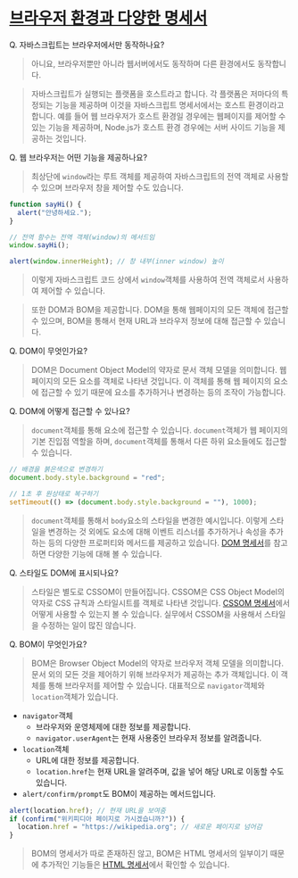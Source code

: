 # [브라우저 환경과 다양한 명세서](https://ko.javascript.info/browser-environment)

Q. 자바스크립트는 브라우저에서만 동작하나요?

> 아니요, 브라우저뿐만 아니라 웹서버에서도 동작하며 다른 환경에서도 동작합니다.

> 자바스크립트가 실행되는 플랫폼을 호스트라고 합니다. 각 플랫폼은 저마다의 특정되는 기능을 제공하며 이것을 자바스크립트 명세서에서는 호스트 환경이라고 합니다. 예를 들어 웹 브라우저가 호스트 환경일 경우에는 웹페이지를 제어할 수 있는 기능을 제공하며, Node.js가 호스트 환경 경우에는 서버 사이드 기능을 제공하는 것입니다.

Q. 웹 브라우저는 어떤 기능을 제공하나요?

> 최상단에 `window`라는 루트 객체를 제공하여 자바스크립트의 전역 객체로 사용할 수 있으며 브라우저 창을 제어할 수도 있습니다.

```js
function sayHi() {
  alert("안녕하세요.");
}

// 전역 함수는 전역 객체(window)의 메서드임
window.sayHi();

alert(window.innerHeight); // 창 내부(inner window) 높이
```

> 이렇게 자바스크립트 코드 상에서 `window`객체를 사용하여 전역 객체로서 사용하여 제어할 수 있습니다.

> 또한 DOM과 BOM을 제공합니다. DOM을 통해 웹페이지의 모든 객체에 접근할 수 있으며, BOM을 통해서 현재 URL과 브라우저 정보에 대해 접근할 수 있습니다.

Q. DOM이 무엇인가요?

> DOM은 Document Object Model의 약자로 문서 객체 모델을 의미합니다. 웹 페이지의 모든 요소를 객체로 나타낸 것입니다. 이 객체를 통해 웹 페이지의 요소에 접근할 수 있기 때문에 요소를 추가하거나 변경하는 등의 조작이 가능합니다.

Q. DOM에 어떻게 접근할 수 있나요?

> `document`객체를 통해 요소에 접근할 수 있습니다. `document`객체가 웹 페이지의 기본 진입점 역할을 하며, `document`객체를 통해서 다른 하위 요소들에도 접근할 수 있습니다.

```js
// 배경을 붉은색으로 변경하기
document.body.style.background = "red";

// 1초 후 원상태로 복구하기
setTimeout(() => (document.body.style.background = ""), 1000);
```

> `document`객체를 통해서 `body`요소의 스타일을 변경한 예시입니다. 이렇게 스타일을 변경하는 것 외에도 요소에 대해 이벤트 리스너를 추가하거나 속성을 추가하는 등의 다양한 프로퍼티와 메서드를 제공하고 있습니다. [DOM 명세서](https://dom.spec.whatwg.org/)를 참고하면 다양한 기능에 대해 볼 수 있습니다.

Q. 스타일도 DOM에 표시되나요?

> 스타일은 별도로 CSSOM이 만들어집니다. CSSOM은 CSS Object Model의 약자로 CSS 규칙과 스타일시트를 객체로 나타낸 것입니다. [CSSOM 명세서](https://www.w3.org/TR/cssom-1/)에서 어떻게 사용할 수 있는지 볼 수 있습니다. 실무에서 CSSOM을 사용해서 스타일을 수정하는 일이 많진 않습니다.

Q. BOM이 무엇인가요?

> BOM은 Browser Object Model의 약자로 브라우저 객체 모델을 의미합니다. 문서 외의 모든 것을 제어하기 위해 브라우저가 제공하는 추가 객체입니다. 이 객체를 통해 브라우저를 제어할 수 있습니다. 대표적으로 `navigator`객체와 `location`객체가 있습니다.

- `navigator`객체
  - 브라우저와 운영체제에 대한 정보를 제공합니다.
  - `navigator.userAgent`는 현재 사용중인 브라우저 정보를 알려줍니다.
- `location`객체
  - URL에 대한 정보를 제공합니다.
  - `location.href`는 현재 URL을 알려주며, 값을 넣어 해당 URL로 이동할 수도 있습니다.
- `alert/confirm/prompt`도 BOM이 제공하는 메서드입니다.

```js
alert(location.href); // 현재 URL을 보여줌
if (confirm("위키피디아 페이지로 가시겠습니까?")) {
  location.href = "https://wikipedia.org"; // 새로운 페이지로 넘어감
}
```

> BOM의 명세서가 따로 존재하진 않고, BOM은 HTML 명세서의 일부이기 때문에 추가적인 기능들은 [HTML 명세서](https://html.spec.whatwg.org/)에서 확인할 수 있습니다.
